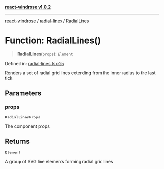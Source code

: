[**react-windrose v1.0.2**](../../README.md)

***

[react-windrose](../../README.md) / [radial-lines](../README.md) / RadialLines

# Function: RadialLines()

> **RadialLines**(`props`): `Element`

Defined in: [radial-lines.tsx:25](https://github.com/JulesBlm/react-windrose/blob/110788d7f0f8c8a16b24f8b46b367a8a14282451/src/radial-lines.tsx#L25)

Renders a set of radial grid lines extending from the inner radius to the last tick

## Parameters

### props

`RadialLinesProps`

The component props

## Returns

`Element`

A group of SVG line elements forming radial grid lines
